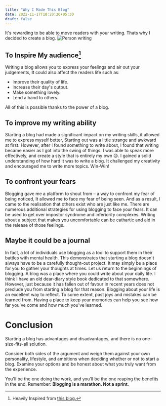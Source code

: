 ```yaml
---
title: "Why I Made This Blog"
date: 2022-11-17T18:20:26+05:30
draft: false
---
```

It's rewarding to be able to move readers with your writing.
Thats why I decided to create a blog.
![Person writing](/person_Writing.jpg)
## To Inspire My audience[^1]
Writing a blog allows you to express your feelings and air out your judgements, It could also affect the readers life such as:
* Improve their quality of life.
* Increase their day's output.
* Make something lovely.
* Lend a hand to others.

All of this is possible thanks to the power of a blog.
## To improve my writing ability
Starting a blog had made a significant impact on my writing skills, it allowed me to express myself better,
Starting out was a little strange and awkward at first. However, after I found something to write about, I found that writing became easier as I got into the swing of things. I was able to speak more effectively, and create a style that is entirely my own 😉.
I gained a solid understanding of how hard it was to write a blog. It challenged my creativity and encouraged me to write more topics.
Win-Win!
## To confront your fears
Blogging gave me a platform to shout from – a way to confront my fear of being noticed, It allowed me to face my fear of being seen. And as a result, I came to the realisation that others exist who are just like me.
There are numerous additional strategies for using blogging to face your fears. It can be used to get over impostor syndrome and inferiority complexes. Writing about a subject that makes you uncomfortable can be cathartic and aid in the release of those feelings.
## Maybe it could be a journal
In fact, a lot of individuals use blogging as a tool to support them in their battles with mental health. This demonstrates that starting a blog doesn't always have to be a carefully thought-out project. It may simply be a place for you to gather your thoughts at times.
Let us return to the beginnings of blogging. A blog was a place where you could write about your daily life. I think I have an old dear-diary style book dedicated to that somewhere.
However, just because it has fallen out of favour in recent years does not preclude you from starting a blog for that reason.
Blogging about your life is an excellent way to reflect. To some extent, past joys and mistakes can be learned from. Having a place to keep your memories can help you see how far you've come and how much you've learned.
# Conclusion
Starting a blog has advantages and disadvantages, and there is no one-size-fits-all solution.

Consider both sides of the argument and weigh them against your own personality, lifestyle, and ambitions when deciding whether or not to start a blog. Examine your options and be honest about what you truly want from the experience.

You'll be the one doing the work, and you'll be the one reaping the benefits in the end.
Remember: **Blogging is a marathon. Not a sprint.**
[^1]: Heavily Inspired from [this blog.](https://bloggingwizard.com/reasons-to-start-a-blog/)

